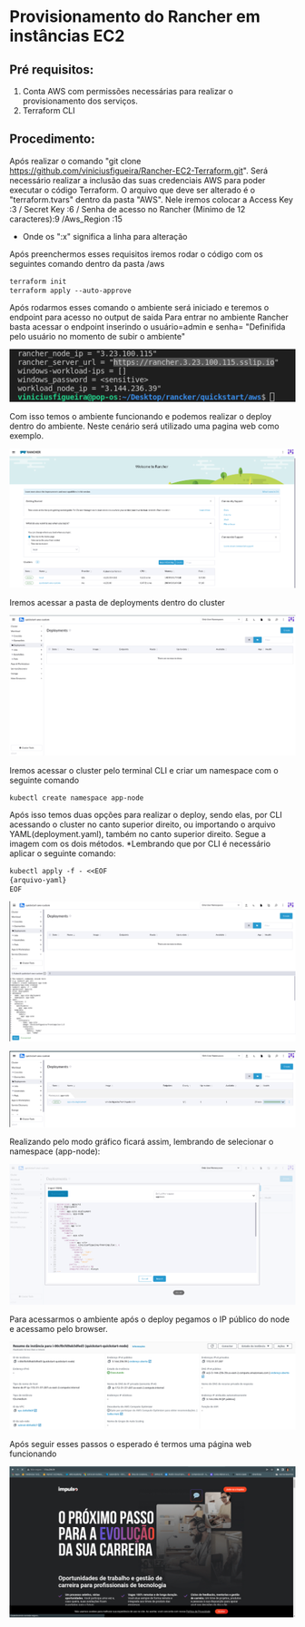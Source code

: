 # Provisionamento do Rancher em instâncias EC2

## Pré requisitos:
1. Conta AWS com permissões necessárias para realizar o provisionamento dos serviços. 
2. Terraform CLI

## Procedimento: 

Após realizar o comando "git clone https://github.com/viniciusfigueira/Rancher-EC2-Terraform.git".
Será necessário realizar a inclusão das suas credenciais AWS para poder executar o código Terraform.
O arquivo que deve ser alterado é o "terraform.tvars" dentro da pasta "AWS". 
Nele iremos colocar a Access Key :3 / Secret Key :6 / Senha de acesso no Rancher (Minimo de 12 caracteres):9 /Aws_Region :15
* Onde os ":x" significa a linha para alteração

Após preenchermos esses requisitos iremos rodar o código com os seguintes comando dentro da pasta /aws

```
terraform init
terraform apply --auto-approve
```

Após rodarmos esses comando o ambiente será iniciado e teremos o endpoint para acesso no output de saida
Para entrar no ambiente Rancher basta acessar o endpoint inserindo o usuário=admin e senha= "Definifida pelo usuário no momento de subir o ambiente"

![endpoint](images/imagens.png)

Com isso temos o ambiente funcionando e podemos realizar o deploy dentro do ambiente. Neste cenário será utilizado uma pagina web como exemplo.

![endpoint](images/home-rancher.png)

Iremos acessar a pasta de deployments dentro do cluster

![endpoint](images/dash-deployments.png)

Iremos acessar o cluster pelo terminal CLI e criar um namespace com o seguinte comando

```
kubectl create namespace app-node
```

Após isso temos duas opções para realizar o deploy, sendo elas, por CLI acessando o cluster no canto superior direito, ou importando o arquivo YAML(deployment.yaml), também no canto superior direito. Segue a imagem com os dois métodos.
*Lembrando que por CLI é necessário aplicar o seguinte comando:
```
kubectl apply -f - <<EOF
{arquivo-yaml}
EOF
```

![endpoint](images/deploy-cli.png)

![endpoint](images/deploy-sucess.png)

Realizando pelo modo gráfico ficará assim, lembrando de selecionar o namespace (app-node):

![endpoint](images/deploy-dashboard.png)

Para acessarmos o ambiente após o deploy pegamos o IP público do node e acessamo pelo browser.

![endpoint](images/ip-public.png)

Após seguir esses passos o esperado é termos uma página web funcionando

![endpoint](images/front.png)
